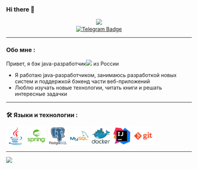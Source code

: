 ### Hi there 👋

<!--
**a7479/a7479** is a ✨ _special_ ✨ repository because its `README.md` (this file) appears on your GitHub profile.

Here are some ideas to get you started:

- 🔭 I’m currently working on ...
- 🌱 I’m currently learning ...
- 👯 I’m looking to collaborate on ...
- 🤔 I’m looking for help with ...
- 💬 Ask me about ...
- 📫 How to reach me: ...
- 😄 Pronouns: ...
- ⚡ Fun fact: ...
-->
<div id="header" align="center">
  <img src="https://media.giphy.com/media/Uaxj062PavgqZRhVkS/giphy.gif" width="200"/>
</div>
<div id="badges" align="center">
  <a href="https://t.me/Alexandr_Berezkin">
    <img src="https://img.shields.io/badge/Telegram-blue?logo=telegram&logoColor=white&style=for-the-badge" alt="Telegram Badge"/>
  </a>
</div>

---

### Обо мне :
Привет, я бэк java-разработчик<img src="https://media.giphy.com/media/WUlplcMpOCEmTGBtBW/giphy.gif" width="30"> из России
- Я работаю java-разработчиком, занимаюсь разработкой новых систем и поддержкой бэкенд части веб-приложений
- Люблю изучать новые технологии, читать книги и решать интересные задачки

---

### :hammer_and_wrench: Языки и технологии :
<div>
  <img src="https://github.com/devicons/devicon/blob/master/icons/java/java-original.svg" title="Java" alt="Java" width="50" height="50"/>&nbsp;
  <img src="https://github.com/devicons/devicon/blob/master/icons/spring/spring-original-wordmark.svg" title="Java" alt="Java" width="50" height="50"/>&nbsp;
  <img src="https://github.com/devicons/devicon/blob/master/icons/postgresql/postgresql-original-wordmark.svg" title="Java" alt="Java" width="50" height="50"/>&nbsp;
  <img src="https://github.com/devicons/devicon/blob/master/icons/mysql/mysql-original-wordmark.svg" title="Java" alt="Java" width="50" height="50"/>&nbsp;
  <img src="https://github.com/devicons/devicon/blob/master/icons/docker/docker-original-wordmark.svg" title="Java" alt="Java" width="50" height="50"/>&nbsp;
  <img src="https://github.com/devicons/devicon/blob/master/icons/intellij/intellij-original.svg" title="Java" alt="Java" width="50" height="50"/>&nbsp;
  <img src="https://github.com/devicons/devicon/blob/master/icons/git/git-plain-wordmark.svg" title="Java" alt="Java" width="50" height="50"/>&nbsp;
</div>

---

![](http://github-profile-summary-cards.vercel.app/api/cards/profile-details?username=a7479&theme=dark)
